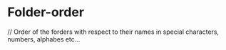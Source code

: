 # Folder-order
// Order of the forders with respect to their names in special characters, numbers, alphabes etc... 
